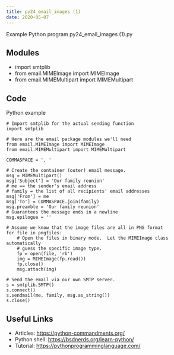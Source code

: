 ```yaml
---
title: py24_email_images (1)
date: 2020-05-07
---
```

Example Python program py24_email_images (1).py

## Modules

* import smtplib
* from email.MIMEImage import MIMEImage
* from email.MIMEMultipart import MIMEMultipart

## Code

Python example

    # Import smtplib for the actual sending function
    import smtplib
    
    # Here are the email package modules we'll need
    from email.MIMEImage import MIMEImage
    from email.MIMEMultipart import MIMEMultipart
    
    COMMASPACE = ', '
    
    # Create the container (outer) email message.
    msg = MIMEMultipart()
    msg['Subject'] = 'Our family reunion'
    # me == the sender's email address
    # family = the list of all recipients' email addresses
    msg['From'] = me
    msg['To'] = COMMASPACE.join(family)
    msg.preamble = 'Our family reunion'
    # Guarantees the message ends in a newline
    msg.epilogue = ''
    
    # Assume we know that the image files are all in PNG format
    for file in pngfiles:
        # Open the files in binary mode.  Let the MIMEImage class automatically
        # guess the specific image type.
        fp = open(file, 'rb')
        img = MIMEImage(fp.read())
        fp.close()
        msg.attach(img)
    
    # Send the email via our own SMTP server.
    s = smtplib.SMTP()
    s.connect()
    s.sendmail(me, family, msg.as_string())
    s.close()

## Useful Links

- Articles: https://python-commandments.org/
- Python shell: https://bsdnerds.org/learn-python/
- Tutorial: https://pythonprogramminglanguage.com/
